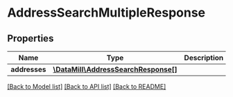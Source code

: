 # AddressSearchMultipleResponse

## Properties
Name | Type | Description | Notes
------------ | ------------- | ------------- | -------------
**addresses** | [**\DataMill\AddressSearchResponse[]**](AddressSearchResponse.md) |  | 

[[Back to Model list]](../README.md#documentation-for-models) [[Back to API list]](../README.md#documentation-for-api-endpoints) [[Back to README]](../README.md)


